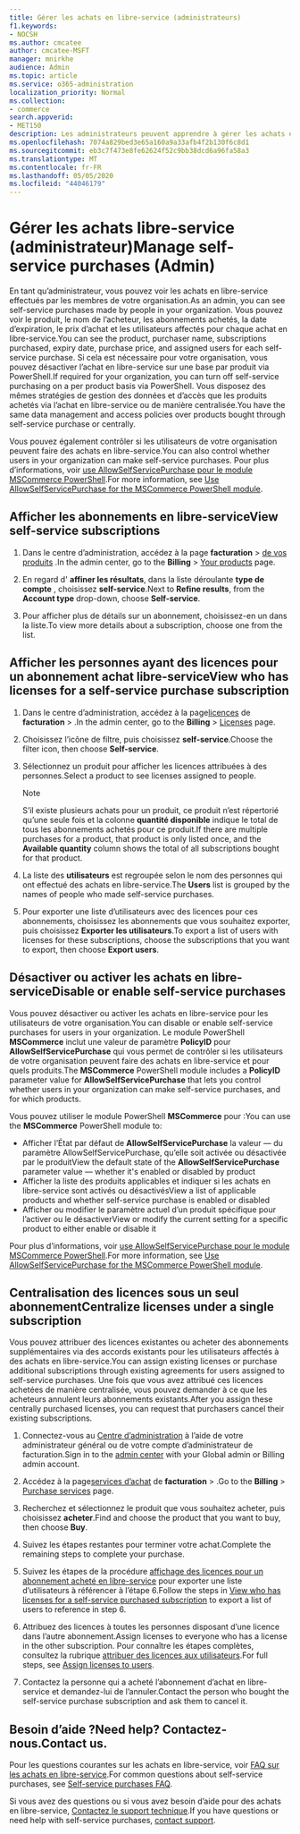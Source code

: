 ```yaml
---
title: Gérer les achats en libre-service (administrateurs)
f1.keywords:
- NOCSH
ms.author: cmcatee
author: cmcatee-MSFT
manager: mnirkhe
audience: Admin
ms.topic: article
ms.service: o365-administration
localization_priority: Normal
ms.collection:
- commerce
search.appverid:
- MET150
description: Les administrateurs peuvent apprendre à gérer les achats en libre-service effectués par les utilisateurs au sein de leur organisation.
ms.openlocfilehash: 7074a829bed3e65a160a9a33afb4f2b130f6c8d1
ms.sourcegitcommit: eb3c7f473e8fe62624f52c9bb38dcd6a96fa58a3
ms.translationtype: MT
ms.contentlocale: fr-FR
ms.lasthandoff: 05/05/2020
ms.locfileid: "44046179"
---
```

# <a name="manage-self-service-purchases-admin"></a><span data-ttu-id="f7972-103">Gérer les achats libre-service (administrateur)</span><span class="sxs-lookup"><span data-stu-id="f7972-103">Manage self-service purchases (Admin)</span></span>

<span data-ttu-id="f7972-104">En tant qu’administrateur, vous pouvez voir les achats en libre-service effectués par les membres de votre organisation.</span><span class="sxs-lookup"><span data-stu-id="f7972-104">As an admin, you can see self-service purchases made by people in your organization.</span></span> <span data-ttu-id="f7972-105">Vous pouvez voir le produit, le nom de l’acheteur, les abonnements achetés, la date d’expiration, le prix d’achat et les utilisateurs affectés pour chaque achat en libre-service.</span><span class="sxs-lookup"><span data-stu-id="f7972-105">You can see the product, purchaser name, subscriptions purchased, expiry date, purchase price, and assigned users for each self-service purchase.</span></span> <span data-ttu-id="f7972-106">Si cela est nécessaire pour votre organisation, vous pouvez désactiver l’achat en libre-service sur une base par produit via PowerShell.</span><span class="sxs-lookup"><span data-stu-id="f7972-106">If required for your organization, you can turn off self-service purchasing on a per product basis via PowerShell.</span></span> <span data-ttu-id="f7972-107">Vous disposez des mêmes stratégies de gestion des données et d’accès que les produits achetés via l’achat en libre-service ou de manière centralisée.</span><span class="sxs-lookup"><span data-stu-id="f7972-107">You have the same data management and access policies over products bought through self-service purchase or centrally.</span></span>

<span data-ttu-id="f7972-108">Vous pouvez également contrôler si les utilisateurs de votre organisation peuvent faire des achats en libre-service.</span><span class="sxs-lookup"><span data-stu-id="f7972-108">You can also control whether users in your organization can make self-service purchases.</span></span> <span data-ttu-id="f7972-109">Pour plus d’informations, voir [use AllowSelfServicePurchase pour le module MSCommerce PowerShell](allowselfservicepurchase-powershell.md).</span><span class="sxs-lookup"><span data-stu-id="f7972-109">For more information, see [Use AllowSelfServicePurchase for the MSCommerce PowerShell module](allowselfservicepurchase-powershell.md).</span></span>

## <a name="view-self-service-subscriptions"></a><span data-ttu-id="f7972-110">Afficher les abonnements en libre-service</span><span class="sxs-lookup"><span data-stu-id="f7972-110">View self-service subscriptions</span></span>

1. <span data-ttu-id="f7972-111">Dans le centre d’administration, accédez à la page **facturation** > <a href="https://go.microsoft.com/fwlink/p/?linkid=842054" target="_blank">de vos produits</a> .</span><span class="sxs-lookup"><span data-stu-id="f7972-111">In the admin center, go to the **Billing** > <a href="https://go.microsoft.com/fwlink/p/?linkid=842054" target="_blank">Your products</a> page.</span></span>

2. <span data-ttu-id="f7972-112">En regard d' **affiner les résultats**, dans la liste déroulante **type de compte** , choisissez **self-service**.</span><span class="sxs-lookup"><span data-stu-id="f7972-112">Next to **Refine results**, from the **Account type** drop-down, choose **Self-service**.</span></span>

3. <span data-ttu-id="f7972-113">Pour afficher plus de détails sur un abonnement, choisissez-en un dans la liste.</span><span class="sxs-lookup"><span data-stu-id="f7972-113">To view more details about a subscription, choose one from the list.</span></span>

## <a name="view-who-has-licenses-for-a-self-service-purchase-subscription"></a><span data-ttu-id="f7972-114">Afficher les personnes ayant des licences pour un abonnement achat libre-service</span><span class="sxs-lookup"><span data-stu-id="f7972-114">View who has licenses for a self-service purchase subscription</span></span>

1. <span data-ttu-id="f7972-115">Dans le centre d’administration, accédez à la page<a href="https://go.microsoft.com/fwlink/p/?linkid=842264" target="_blank">licences</a> de **facturation** > .</span><span class="sxs-lookup"><span data-stu-id="f7972-115">In the admin center, go to the **Billing** > <a href="https://go.microsoft.com/fwlink/p/?linkid=842264" target="_blank">Licenses</a> page.</span></span>

2. <span data-ttu-id="f7972-116">Choisissez l’icône de filtre, puis choisissez **self-service**.</span><span class="sxs-lookup"><span data-stu-id="f7972-116">Choose the filter icon, then choose **Self-service**.</span></span>

3. <span data-ttu-id="f7972-117">Sélectionnez un produit pour afficher les licences attribuées à des personnes.</span><span class="sxs-lookup"><span data-stu-id="f7972-117">Select a product to see licenses assigned to people.</span></span>

    > [!NOTE]
    > <span data-ttu-id="f7972-118">S’il existe plusieurs achats pour un produit, ce produit n’est répertorié qu’une seule fois et la colonne **quantité disponible** indique le total de tous les abonnements achetés pour ce produit.</span><span class="sxs-lookup"><span data-stu-id="f7972-118">If there are multiple purchases for a product, that product is only listed once, and the **Available quantity** column shows the total of all subscriptions bought for that product.</span></span>

4. <span data-ttu-id="f7972-119">La liste des **utilisateurs** est regroupée selon le nom des personnes qui ont effectué des achats en libre-service.</span><span class="sxs-lookup"><span data-stu-id="f7972-119">The **Users** list is grouped by the names of people who made self-service purchases.</span></span>

5. <span data-ttu-id="f7972-120">Pour exporter une liste d’utilisateurs avec des licences pour ces abonnements, choisissez les abonnements que vous souhaitez exporter, puis choisissez **Exporter les utilisateurs**.</span><span class="sxs-lookup"><span data-stu-id="f7972-120">To export a list of users with licenses for these subscriptions, choose the subscriptions that you want to export, then choose **Export users**.</span></span>

## <a name="disable-or-enable-self-service-purchases"></a><span data-ttu-id="f7972-121">Désactiver ou activer les achats en libre-service</span><span class="sxs-lookup"><span data-stu-id="f7972-121">Disable or enable self-service purchases</span></span>

<span data-ttu-id="f7972-122">Vous pouvez désactiver ou activer les achats en libre-service pour les utilisateurs de votre organisation.</span><span class="sxs-lookup"><span data-stu-id="f7972-122">You can disable or enable self-service purchases for users in your organization.</span></span> <span data-ttu-id="f7972-123">Le module PowerShell **MSCommerce** inclut une valeur de paramètre **PolicyID** pour **AllowSelfServicePurchase** qui vous permet de contrôler si les utilisateurs de votre organisation peuvent faire des achats en libre-service et pour quels produits.</span><span class="sxs-lookup"><span data-stu-id="f7972-123">The **MSCommerce** PowerShell module includes a **PolicyID** parameter value for **AllowSelfServicePurchase** that lets you control whether users in your organization can make self-service purchases, and for which products.</span></span>

<span data-ttu-id="f7972-124">Vous pouvez utiliser le module PowerShell **MSCommerce** pour :</span><span class="sxs-lookup"><span data-stu-id="f7972-124">You can use the **MSCommerce** PowerShell module to:</span></span>

- <span data-ttu-id="f7972-125">Afficher l’État par défaut de **AllowSelfServicePurchase** la valeur &mdash; du paramètre AllowSelfServicePurchase, qu’elle soit activée ou désactivée par le produit</span><span class="sxs-lookup"><span data-stu-id="f7972-125">View the default state of the **AllowSelfServicePurchase** parameter value &mdash; whether it's enabled or disabled by product</span></span>
- <span data-ttu-id="f7972-126">Afficher la liste des produits applicables et indiquer si les achats en libre-service sont activés ou désactivés</span><span class="sxs-lookup"><span data-stu-id="f7972-126">View a list of applicable products and whether self-service purchase is enabled or disabled</span></span>
- <span data-ttu-id="f7972-127">Afficher ou modifier le paramètre actuel d’un produit spécifique pour l’activer ou le désactiver</span><span class="sxs-lookup"><span data-stu-id="f7972-127">View or modify the current setting for a specific product to either enable or disable it</span></span>

<span data-ttu-id="f7972-128">Pour plus d’informations, voir [use AllowSelfServicePurchase pour le module MSCommerce PowerShell](allowselfservicepurchase-powershell.md).</span><span class="sxs-lookup"><span data-stu-id="f7972-128">For more information, see [Use AllowSelfServicePurchase for the MSCommerce PowerShell module](allowselfservicepurchase-powershell.md).</span></span>

## <a name="centralize-licenses-under-a-single-subscription"></a><span data-ttu-id="f7972-129">Centralisation des licences sous un seul abonnement</span><span class="sxs-lookup"><span data-stu-id="f7972-129">Centralize licenses under a single subscription</span></span>

<span data-ttu-id="f7972-130">Vous pouvez attribuer des licences existantes ou acheter des abonnements supplémentaires via des accords existants pour les utilisateurs affectés à des achats en libre-service.</span><span class="sxs-lookup"><span data-stu-id="f7972-130">You can assign existing licenses or purchase additional subscriptions through existing agreements for users assigned to self-service purchases.</span></span> <span data-ttu-id="f7972-131">Une fois que vous avez attribué ces licences achetées de manière centralisée, vous pouvez demander à ce que les acheteurs annulent leurs abonnements existants.</span><span class="sxs-lookup"><span data-stu-id="f7972-131">After you assign these centrally purchased licenses, you can request that purchasers cancel their existing subscriptions.</span></span>

1. <span data-ttu-id="f7972-132">Connectez-vous au <a href="https://go.microsoft.com/fwlink/p/?linkid=2024339" target="_blank">Centre d’administration</a> à l’aide de votre administrateur général ou de votre compte d’administrateur de facturation.</span><span class="sxs-lookup"><span data-stu-id="f7972-132">Sign in to the <a href="https://go.microsoft.com/fwlink/p/?linkid=2024339" target="_blank">admin center</a> with your Global admin or Billing admin account.</span></span>

2. <span data-ttu-id="f7972-133">Accédez à la page<a href="https://go.microsoft.com/fwlink/p/?linkid=868433" target="_blank">services d’achat</a> de **facturation** > .</span><span class="sxs-lookup"><span data-stu-id="f7972-133">Go to the **Billing** > <a href="https://go.microsoft.com/fwlink/p/?linkid=868433" target="_blank">Purchase services</a> page.</span></span>

3. <span data-ttu-id="f7972-134">Recherchez et sélectionnez le produit que vous souhaitez acheter, puis choisissez **acheter**.</span><span class="sxs-lookup"><span data-stu-id="f7972-134">Find and choose the product that you want to buy, then choose **Buy**.</span></span>

4. <span data-ttu-id="f7972-135">Suivez les étapes restantes pour terminer votre achat.</span><span class="sxs-lookup"><span data-stu-id="f7972-135">Complete the remaining steps to complete your purchase.</span></span>

5. <span data-ttu-id="f7972-136">Suivez les étapes de la procédure [affichage des licences pour un abonnement acheté en libre-service](#view-who-has-licenses-for-a-self-service-purchase-subscription) pour exporter une liste d’utilisateurs à référencer à l’étape 6.</span><span class="sxs-lookup"><span data-stu-id="f7972-136">Follow the steps in [View who has licenses for a self-service purchased subscription](#view-who-has-licenses-for-a-self-service-purchase-subscription) to export a list of users to reference in step 6.</span></span>

6. <span data-ttu-id="f7972-137">Attribuez des licences à toutes les personnes disposant d’une licence dans l’autre abonnement.</span><span class="sxs-lookup"><span data-stu-id="f7972-137">Assign licenses to everyone who has a license in the other subscription.</span></span> <span data-ttu-id="f7972-138">Pour connaître les étapes complètes, consultez la rubrique [attribuer des licences aux utilisateurs](../../admin/manage/assign-licenses-to-users.md).</span><span class="sxs-lookup"><span data-stu-id="f7972-138">For full steps, see [Assign licenses to users](../../admin/manage/assign-licenses-to-users.md).</span></span>

7. <span data-ttu-id="f7972-139">Contactez la personne qui a acheté l’abonnement d’achat en libre-service et demandez-lui de l’annuler.</span><span class="sxs-lookup"><span data-stu-id="f7972-139">Contact the person who bought the self-service purchase subscription and ask them to cancel it.</span></span>

## <a name="need-help-contact-us"></a><span data-ttu-id="f7972-140">Besoin d’aide ?</span><span class="sxs-lookup"><span data-stu-id="f7972-140">Need help?</span></span> <span data-ttu-id="f7972-141">Contactez-nous.</span><span class="sxs-lookup"><span data-stu-id="f7972-141">Contact us.</span></span>

<span data-ttu-id="f7972-142">Pour les questions courantes sur les achats en libre-service, voir [FAQ sur les achats en libre-service](self-service-purchase-faq.md).</span><span class="sxs-lookup"><span data-stu-id="f7972-142">For common questions about self-service purchases, see [Self-service purchases FAQ](self-service-purchase-faq.md).</span></span>

<span data-ttu-id="f7972-143">Si vous avez des questions ou si vous avez besoin d’aide pour des achats en libre-service, [Contactez le support technique](../../admin/contact-support-for-business-products.md).</span><span class="sxs-lookup"><span data-stu-id="f7972-143">If you have questions or need help with self-service purchases, [contact support](../../admin/contact-support-for-business-products.md).</span></span>
